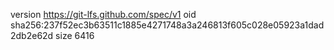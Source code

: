 version https://git-lfs.github.com/spec/v1
oid sha256:237f52ec3b63511c1885e4271748a3a246813f605c028e05923a1dad2db2e62d
size 6416

